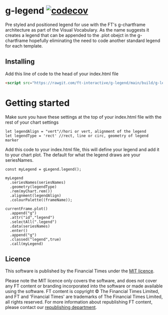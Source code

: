 # g-legend [![codecov](https://codecov.io/gh/ft-interactive/g-legend/branch/main/graph/badge.svg)](https://codecov.io/gh/ft-interactive/g-legend)

Pre styled and positioned legend for use with the FT's g-chartframe architecture as part of the Visual Vocabulary. As the name suggests it creates a legend that can be appended to the .plot obejct in the g-chartframe hopefully eliminating the need to code another standard legend for each template.

## Installing

Add this line of code to the head of your index.html file

``` html
<script src="https://rawgit.com/ft-interactive/g-legend/main/build/g-legend.js"></script>
```

# Getting started

Make sure you have these settings at the top of your index.html file with the rest of your chart settings

```
let legendAlign = "vert"//hori or vert, alignment of the legend
let legendType = 'rect' //rect, line or circ, geometry of legend marker
```

Add this code to your index.html file, this will define your legend and add it to your chart plot. The default for what the legend draws are your seriesNames.

```
const myLegend = gLegend.legend();

myLegend
  .seriesNames(seriesNames)
  .geometry(legendType)
  .rem(myChart.rem())
  .alignment(legendAlign)
  .colourPalette((frameName));  

currentFrame.plot()
  .append("g")
  .attr("id","legend")
  .selectAll(".legend")
  .data(seriesNames)
  .enter()
  .append("g")
  .classed("legend",true)
  .call(myLegend)
```

## Licence

This software is published by the Financial Times under the [MIT licence](https://opensource.org/licenses/MIT).

Please note the MIT licence only covers the software, and does not cover any FT content or branding incorporated into the software or made available using the software. FT content is copyright © The Financial Times Limited, and FT and 'Financial Times' are trademarks of The Financial Times Limited, all rights reserved. For more information about republishing FT content, please contact our [republishing department](https://ft.com/republishing).
